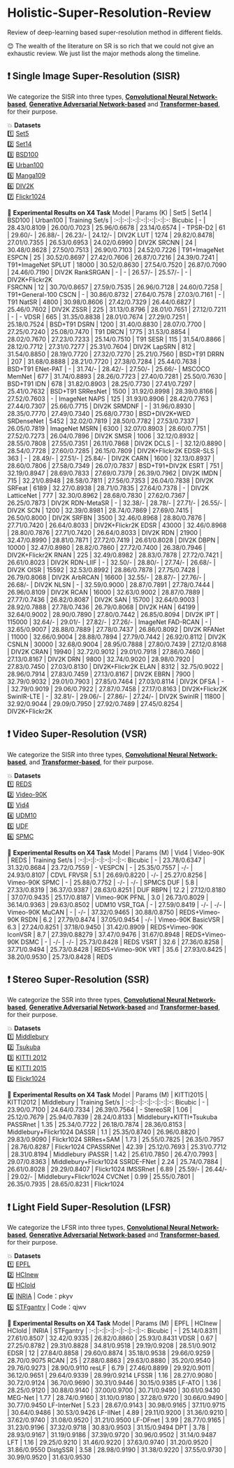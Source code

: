 # Holistic-Super-Resolution-Review
Review of deep-learning based super-resolution method in different fields.  

:blush: The wealth of the literature on SR is so rich that we could not give an exhaustic review. We just list the major methods along the timeline.  

## :heavy_exclamation_mark: Single Image Super-Resolution (SISR)  
We categorize the SISR into three types, [**Convolutional Neural Network-based**](./Single-Image-Super-Resolution/Convolutional-Neural-Network-based.md), [**Generative Adversarial Network-based**](./Single-Image-Super-Resolution/Generative-Adversarial-Network-based.md) and [**Transformer-based**](./Single-Image-Super-Resolution/Transformer-based.md), for their purpose.  

:boom: **Datasets**  
:one: [Set5](https://drive.google.com/drive/folders/1B3DJGQKB6eNdwuQIhdskA64qUuVKLZ9u)   
:two: [Set14](https://drive.google.com/drive/folders/1B3DJGQKB6eNdwuQIhdskA64qUuVKLZ9u)     
:three: [BSD100](https://drive.google.com/drive/folders/1B3DJGQKB6eNdwuQIhdskA64qUuVKLZ9u)     
:four: [Urban100](https://drive.google.com/drive/folders/1B3DJGQKB6eNdwuQIhdskA64qUuVKLZ9u)     
:five: [Manga109](https://drive.google.com/drive/folders/1B3DJGQKB6eNdwuQIhdskA64qUuVKLZ9u)     
:six: [DIV2K](https://cv.snu.ac.kr/research/EDSR/DIV2K.tar)  
:seven: [Flickr1024](https://cv.snu.ac.kr/research/EDSR/Flickr2K.tar)  

:dart: **Experimental Results on X4 Task**
Model | Params (K) | Set5 | Set14 | BSD100 | Urban100 | Training Set/s |
:-:|:-:|:-:|:-:|:-:|:-:|:-:
Bicubic   | - | 28.43/0.8109 | 26.00/0.7023 | 25.96/0.6678 | 23.14/0.6574 | - 
TPSR-D2 | 61 | 29.60/- | 26.88/- | 26.23/- | 24.12/- | DIV2K 
LUT | 1274 | 29.82/0.8478| 27.01/0.7355 | 26.53/0.6953 | 24.02/0.6990 | DIV2K 
SRCNN | 24 | 30.48/0.8628 | 27.50/0.7513 | 26.90/0.7103 | 24.52/0.7226 | T91+ImageNet 
ESPCN | 25 | 30.52/0.8697 | 27.42/0.7606 | 26.87/0.7216 | 24.39/0.7241 | T91+ImageNet 
SPLUT | 18000 | 30.52/0.8630 | 27.54/0.7520 | 26.87/0.7090 | 24.46/0.7190 | DIV2K
RankSRGAN | - | - | 26.57/- | 25.57/- | - | DIV2K+Flickr2K  
FSRCNN | 12 | 30.70/0.8657 | 27.59/0.7535 | 26.96/0.7128 | 24.60/0.7258 | T91+General-100 
CSCN | - | 30.86/0.8732 | 27.64/0.7578 | 27.03/0.7161 | - | T91
NatSR | 4800 | 30.98/0.8606 | 27.42/0.7329 | 26.44/0.6827 | 25.46/0.7602 | DIV2K
ZSSR | 225 | 31.13/0.8796 | 28.01/0.7651 | 27.12/0.7211 | - | -
VDSR | 665 | 31.35/0.8838 | 28.01/0.7674 | 27.29/0.7251 | 25.18/0.7524 | BSD+T91
DSRN | 1200 | 31.40/0.8830 | 28.07/0.7700 | 27.25/0.7240 | 25.08/0.7470 | T91
DRCN | 1775 | 31.53/0.8854 | 28.02/0.7670 | 27.23/0.7233 | 25.14/0.7510 | T91
SESR | 115 | 31.54/0.8866 | 28.12/0.7712 | 27.31/0.7277 | 25.31/0.7604 | DIV2K 
LapSRN | 812 | 31.54/0.8850 | 28.19/0.7720 | 27.32/0.7270 | 25.21/0.7560 | BSD+T91 
DRRN | 207 | 31.68/0.8888 | 28.21/0.7720 | 27.38/0.7284 | 25.44/0.7638 | BSD+T91
ENet-PAT | - | 31.74/- | 28.42/- | 27.50/- | 25.66/- | MSCOCO
MemNet | 677 | 31.74/0.8893 | 28.26/0.7723 | 27.40/0.7281 | 25.50/0.7630 | BSD+T91 
IDN | 678 | 31.82/0.8903 | 28.25/0.7730 | 27.41/0.7297 | 25.41/0.7632 | BSD+T91
SRResNet | 1500 | 31.92/0.8998 | 28.39/0.8166 | 27.52/0.7603 | - | ImageNet 
NAPS | 125 | 31.93/0.8906 | 28.42/0.7763 | 27.44/0.7307 | 25.66/0.7715 | DIV2K
SRMDNF | - | 31.96/0.8930 | 28.35/0.7770 | 27.49/0.7340 | 25.68/0.7730 | BSD+DIV2K+WED
SRDenseNet | 5452 | 32.02/0.7819 | 28.50/0.7782 | 27.53/0.7337 | 26.05/0.7819 | ImageNet 
MSRN | 6300 | 32.07/0.8903 | 28.60/0.7751 | 27.52/0.7273 | 26.04/0.7896 | DIV2K
SMSR | 1006 | 32.12/0.8932 | 28.55/0.7808 | 27.55/0.7351 | 26.11/0.7868 | DIV2K 
DCLS | - | 32.12/0.8890 | 28.54/0.7728 | 27.60/0.7285 | 26.15/0.7809 | DIV2K+Flickr2K
EDSR-SLS | 363 | - | 28.49/- | 27.51/- | 25.84/- | DIV2K
CARN | 1600 | 32.13/0.8937 | 28.60/0.7806 | 27.58/0.7349 | 26.07/0.7837 | BSD+T91+DIV2K 
ESRT | 751 | 32.19/0.8947 | 28.69/0.7833 | 27.69/0.7379 | 26.39/0.7962 | DIV2K 
IMDN | 715 | 32.21/0.8948 | 28.58/0.7811 | 27.56/0.7353 | 26.04/0.7838 | DIV2K 
SRFeat | 6189 | 32.27/0.8938 | 28.71/0.7835 | 27.64/0.7378 | - | DIV2K
LatticeNet | 777 | 32.30/0.8962 | 28.68/0.7830 | 27.62/0.7367 | 26.25/0.7873 | DIV2K
RDN-MetaSR | - | 32.38/- | 28.78/- | 27.71/- | 26.55/- | DIV2K
SCN | 1200 | 32.39/0.8981 | 28.74/0.7869 | 27.69/0.7415 | 26.50/0.8000 | DIV2K 
SRFBN | 3500 | 32.46/0.8968 | 28.80/0.7876 | 27.71/0.7420 | 26.64/0.8033 | DIV2K+Flickr2K 
EDSR | 43000 | 32.46/0.8968 | 28.80/0.7876 | 27.71/0.7420 | 26.64/0.8033 | DIV2K 
RDN | 21900 | 32.47/0.8990 | 28.81/0.7871 | 27.72/0.7419 | 26.61/0.8028 | DIV2K 
DBPN | 10000 | 32.47/0.8980 | 28.82/0.7860 | 27.72/0.7400 | 26.38/0.7946 | DIV2K+Flickr2K 
RNAN | 225 | 32.49/0.8982 | 28.83/0.7878 | 27.72/0.7421 | 26.61/0.8023 | DIV2K 
RDN-LIIF | - | 32.50/- | 28.80/- | 27.74/- | 26.68/- | DIV2K
OISR | 15592 | 32.53/0.8992 | 28.86/0.7878 | 27.75/0.7428 | 26.79/0.8068 | DIV2K 
ArbRCAN | 16600 | 32.55/- | 28.87/- | 27.76/- | 26.68/- | DIV2K
NLSN | - | 32.59/0.9000 | 28.87/0.7891 | 27.78/0.7444 | 26.96/0.8109 | DIV2K
RCAN | 16000 | 32.63/0.9002 | 28.87/0.7889 | 27.77/0.7436 | 26.82/0.8087 | DIV2K 
SAN | 15700 | 32.64/0.9003 | 28.92/0.7888 | 27.78/0.7436 | 26.79/0.8068 | DIV2K 
HAN | 64199 | 32.64/0.9002 | 28.90/0.7890 | 27.80/0.7442 | 26.85/0.8094 | DIV2K 
IPT | 115000 | 32.64/- | 29.01/- | 27.82/- | 27.26/- | ImageNet 
FAD-RCAN | - | 32.65/0.9007 | 28.88/0.7889 | 27.78/0.7437 | 26.86/0.8092 | DIV2K
RFANet | 11000 | 32.66/0.9004 | 28.88/0.7894 | 27.79/0.7442 | 26.92/0.8112 | DIV2K 
CSNLN | 30000 | 32.68/0.9004 | 28.95/0.7888 | 27.80/0.7439 | 27.12/0.8168 | DIV2K
CRAN | 19940 | 32.72/0.9012 | 29.01/0.7918 | 27.86/0.7460 | 27.13/0.8167 | DIV2K
DRN | 9800 | 32.74/0.9020 | 28.98/0.7920 | 27.83/0.7450 | 27.03/0.8130 | DIV2K+Flickr2K 
ELAN | 8312 | 32.75/0.9022 | 28.96/0.7914 | 27.83/0.7459 | 27.13/0.8167 | DIV2K 
EBRN | 7900 | 32.79/0.9032 | 29.01/0.7903 | 27.85/0.7464 | 27.03/0.8114 | DIV2K
DFSA | - | 32.79/0.9019 | 29.06/0.7922 | 27.87/0.7458 | 27.17/0.8163 | DIV2K+Flickr2K 
SwinIR-LTE | - | 32.81/- | 29.06/- | 27.86/- | 27.24/- | DIV2K
SwinIR | 11800 | 32.92/0.9044 | 29.09/0.7950 | 27.92/0.7489 | 27.45/0.8254 | DIV2K+Flickr2K 

## :heavy_exclamation_mark: Video Super-Resolution (VSR)  
We categorize the SISR into three types, [**Convolutional Neural Network-based**](./Video-Super-Resolution/Convolutional-Neural-Network-based.md), and [**Transformer-based**](./Video-Super-Resolution/Transformer-based.md), for their purpose.  

:boom: **Datasets**  
:one: [REDS](https://seungjunnah.github.io/Datasets/reds.html)   
:two: [Video-90K](http://toflow.csail.mit.edu/)     
:three: [Vid4](https://drive.google.com/file/d/1ZuvNNLgR85TV_whJoHM7uVb-XW1y70DW/view)     
:four: [UDM10](https://www.terabox.com/web/share/link?surl=LMuQCVntRegfZSxn7s3hXw&path=%2Fproject%2Fpfnl)     
:five: [UDF](https://github.com/yhjo09/VSR-DUF/tree/master/inputs)     
:six: [SPMC](https://tinyurl.com/y426dcn9)  

:dart: **Experimental Results on X4 Task**
Model | Params (M) | Vid4 | Video-90K | REDS | Training Set/s |
:-:|:-:|:-:|:-:|:-:|:-:
Bicubic | - | 23.78/0.6347 | 31.32/0.8684 | 23.72/0.7559 | - 
VESPCN | - | 25.35/0.7557 | -/- | 24.93/0.8107 | CDVL
FRVSR | 5.1 | 26.69/0.8220 | -/- | 25.27/0.8256 | Vimeo-90K 
SPMC | - | 25.88/0.7752 | -/- | -/- | SPMCS 
DUF | 5.8 | 27.33/0.8319 | 36.37/0.9387 | 28.63/0.8251 | DUF 
RBPN | 12.2 | 27.12/0.8180 | 37.07/0.9435 | 25.17/0.8187 | Vimeo-90K 
PFNL | 3.0 | 26.73/0.8029 | 36.14/0.9363 | 29.63/0.8502 | UDM10 
VSR\_TGA | - | 27.59/0.8419 | -/- | -/- | Vimeo-90K 
MuCAN | - | -/- | 37.32/0.9465 | 30.88/0.8750 | REDS+Vimeo-90K 
RSDN | 6.2 | 27.79/0.8474 | 37.05/0.9454 | -/- | Vimeo-90K 
BasicVSR | 6.3 | 27.24/0.8251 | 37.18/0.9450 | 31.42/0.8909 | REDS+Vimeo-90K 
IconVSR | 8.7 | 27.39/0.88279 | 37.47/0.9476 | 31.67/0.8948 | REDS+Vimeo-90K 
DSMC | - | -/- | -/- | 25.73/0.8428 | REDS 
VSRT | 32.6 | 27.36/0.8258 | 37.71/0.9494 | 25.73/0.8428 | REDS+Vimeo-90K 
VRT | 35.6 | 27.93/0.8425 | 38.20/0.9530 | 25.73/0.8428 | REDS 

## :heavy_exclamation_mark: Stereo Super-Resolution (SSR)  
We categorize the SSR into three types, [**Convolutional Neural Network-based**](./Stereo-Super-Resolution/Convolutional-Neural-Network-based.md), [**Generative Adversarial Network-based**](./Stereo-Super-Resolution/Generative-Adversarial-Network-based.md) and [**Transformer-based**](./Stereo-Super-Resolution/Transformer-based.md), for their purpose.  

:boom: **Datasets**  
:one: [Middlebury](https://vision.middlebury.edu/stereo/data/)   
:two: [Tsukuba](https://home.cvlab.cs.tsukuba.ac.jp/dataset)     
:three: [KITTI 2012](http://www.cvlibs.net/datasets/kitti/eval_stereo_flow.php?benchmark=stereo)     
:four: [KITTI 2015](http://www.cvlibs.net/datasets/kitti/eval_scene_flow.php?benchmark=stereo)     
:five: [Flickr1024](https://yingqianwang.github.io/Flickr1024/)     

:dart: **Experimental Results on X4 Task**
Model | Params (M) | KITTI2015 | KITTI2012 | Middlebury | Training Set/s |
:-:|:-:|:-:|:-:|:-:|:-:
Bicubic  | -  | 23.90/0.7100  | 24.64/0.7334  | 26.39/0.7564  |  - 
StereoSR  | 1.06  | 25.12/0.7679  | 25.94/0.7839  | 28.24/0.8133  | Middlebury+KITTI+Tsukuba 
PASSRnet  | 1.35  | 25.34/0.7722  | 26.18/0.7874  | 28.36/0.8153  | Middlebury+Flickr1024 
DASSR  | 1.1  | 25.35/0.8740  | 26.96/0.8820  | 29.83/0.9090  | Flickr1024 
SRRes+SAM  | 1.73  | 25.55/0.7825  | 26.35/0.7957  | 28.76/0.8287  | Flickr1024 
CPASSRNet  | 42.39  | 25.12/0.7693  | 25.31/0.7712  | 28.31/0.8194  | Middlebury 
iPASSR  | 1.42  | 25.61/0.7850  | 26.47/0.7993  | 29.07/0.8363  | Middlebury+Flickr1024 
SSRDE-FNet  | 2.24  | 25.74/0.7884  | 26.61/0.8028  | 29.29/0.8407  | Flickr1024 
IMSSRnet  | 6.89  | 25.59/-  | 26.44/-  | 29.02/-  | Middlebury+Flickr1024 
CVCNet  | 0.99  | 25.55/0.7801  | 26.35/0.7935  | 28.65/0.8231  | Flickr1024 

## :heavy_exclamation_mark: Light Field Super-Resolution (LFSR)  
We categorize the LFSR into three types, [**Convolutional Neural Network-based**](./Light-Field-Super-Resolution/Convolutional-Neural-Network-based.md), [**Generative Adversarial Network-based**](./Light-Field-Super-Resolution/Generative-Adversarial-Network-based.md) and [**Transformer-based**](./Light-Field-Super-Resolution/Transformer-based.md), for their purpose.  

:boom: **Datasets**  
:one: [EPFL](https://infoscience.epfl.ch/record/218363)  
:two: [HCInew](https://lightfield-analysis.uni-konstanz.de/)     
:three: [HCIold](https://lightfield-analysis.uni-konstanz.de/)     
:four: [INRIA](https://pan.baidu.com/s/19iGLK57mXqC4_g8idEQovg) | Code：pkyv   
:five: [STFgantry](https://pan.baidu.com/s/1WRTh_AYu_H9kR-DqSBb2dg) | Code：qjwv     

:dart: **Experimental Results on X4 Task**
Model | Params (M) | EPFL | HCInew | HCIold | INRIA | STFgantry |
:-:|:-:|:-:|:-:|:-:|:-:|:-:
Bicubic | -  | 25.14/0.8311  | 27.61/0.8507  | 32.42/0.9335  | 26.82/0.8860  | 25.93/0.8431 
VDSR  | 0.67  | 27.25/0.8782  | 29.31/0.8828  | 34.81/0.9518  | 29.19/0.9208  | 28.51/0.9012 
EDSR | 12  | 27.84/0.8858  | 29.60/0.8874  | 35.18/0.9538  | 29.66/0.9259  | 28.70/0.9075 
RCAN  | 25  | 27.88/0.8863  | 29.63/0.8880  | 35.20/0.9540  | 29.76/0.9273  | 28.90/0.9110 
resLF  | 6.79  | 27.46/0.8899  | 29.92/0.9011  | 36.12/0.9651  | 29.64/0.9339  | 28.99/0.9214 
LFSSR  | 1.16  | 28.27/0.9080  | 30.72/0.9124  | 36.70/0.9690  | 30.31/0.9446  | 30.15/0.9385 
LF-ATO  | 1.36  | 28.25/0.9120  | 30.88/0.9140  | 37.00/0.9700  | 30.71/0.9490  | 30.61/0.9430 
MEG-Net  | 1.77  | 28.74/0.9160  | 31.10/0.9180  | 37.28/0.9720  | 30.66/0.9490  | 30.77/0.9450 
LF-InterNet  | 5.23  | 28.67/0.9143  | 30.98/0.9165  | 37.11/0.9715  | 30.64/0.9486  | 30.53/0.9426 
LF-IINet  | 4.89  | 29.11/0.9200  | 31.36/0.9210  | 37.62/0.9740  | 31.08/0.9520  | 31.21/0.9500 
LF-DFnet  | 3.99  | 28.77/0.9165  | 31.23/0.9196  | 37.32/0.9718  | 30.83/0.9503  | 31.15/0.9494 
DPT  | 3.78  | 28.93/0.9167  | 31.19/0.9186  | 37.39/0.9720  | 30.96/0.9502  | 31.14/0.9487 
LFT  | 1.16  | 29.25/0.9210  | 31.46/0.9220  | 37.63/0.9740  | 31.20/0.9520  | 31.86/0.9550 
DistgSSR | 3.58  | 28.98/0.9190  | 31.38/0.9220  | 37.55/0.9730  | 30.99/0.9520  | 31.63/0.9530 
